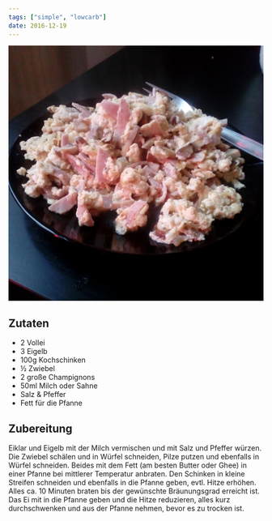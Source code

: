 ```yaml
---
tags: ["simple", "lowcarb"]
date: 2016-12-19
---
```


![](../img/ruehrei-mit-schinken-und-champignons.jpg)

## Zutaten
- 2     Vollei
- 3     Eigelb
- 100g  Kochschinken
- ½     Zwiebel
- 2     große Champignons
- 50ml  Milch oder Sahne
- Salz & Pfeffer
- Fett für die Pfanne

## Zubereitung
Eiklar und Eigelb mit der Milch vermischen und mit Salz und Pfeffer würzen.
Die Zwiebel schälen und in Würfel schneiden, Pilze putzen und ebenfalls in Würfel schneiden. Beides mit dem Fett (am besten Butter oder Ghee) in einer Pfanne bei mittlerer Temperatur anbraten. Den Schinken in kleine Streifen schneiden und ebenfalls in die Pfanne geben, evtl. Hitze erhöhen.
Alles ca. 10 Minuten braten bis der gewünschte Bräunungsgrad erreicht ist. Das Ei mit in die Pfanne geben und die Hitze reduzieren, alles kurz durchschwenken und aus der Pfanne nehmen, bevor es zu trocken ist.
